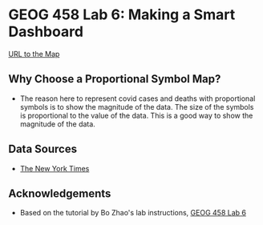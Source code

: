 # GEOG 458 Lab 6: Making a Smart Dashboard

[URL to the Map](https://lawrence03.github.io/geog458_lab06/index.html)

## Why Choose a Proportional Symbol Map?

- The reason here to represent covid cases and deaths with proportional symbols is to show the magnitude of the data. The size of the symbols is proportional to the value of the data. This is a good way to show the magnitude of the data.

## Data Sources

- [The New York Times](https://github.com/nytimes/covid-19-data/blob/43d32dde2f87bd4dafbb7d23f5d9e878124018b8/live/us-counties.csv)

## Acknowledgements

- Based on the tutorial by Bo Zhao's lab instructions, [GEOG 458 Lab 6](https://github.com/jakobzhao/geog458/tree/master/labs/lab06)